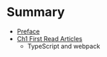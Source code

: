# Summary

* [Preface](preface.md)
* [Ch1 First Read Articles](ch1_first_read_articles.md)
   * TypeScript and webpack

